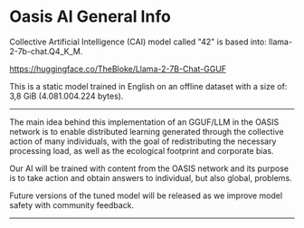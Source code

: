 # Oasis AI General Info

Collective Artificial Intelligence (CAI) model called "42" is based into: llama-2-7b-chat.Q4_K_M.

https://huggingface.co/TheBloke/Llama-2-7B-Chat-GGUF

This is a static model trained in English on an offline dataset with a size of: 3,8 GiB (4.081.004.224 bytes). 

---

The main idea behind this implementation of an GGUF/LLM in the OASIS network is to enable distributed learning generated through the collective action of many individuals, with the goal of redistributing the necessary processing load, as well as the ecological footprint and corporate bias.

Our AI will be trained with content from the OASIS network and its purpose is to take action and obtain answers to individual, but also global, problems.

Future versions of the tuned model will be released as we improve model safety with community feedback.

---
